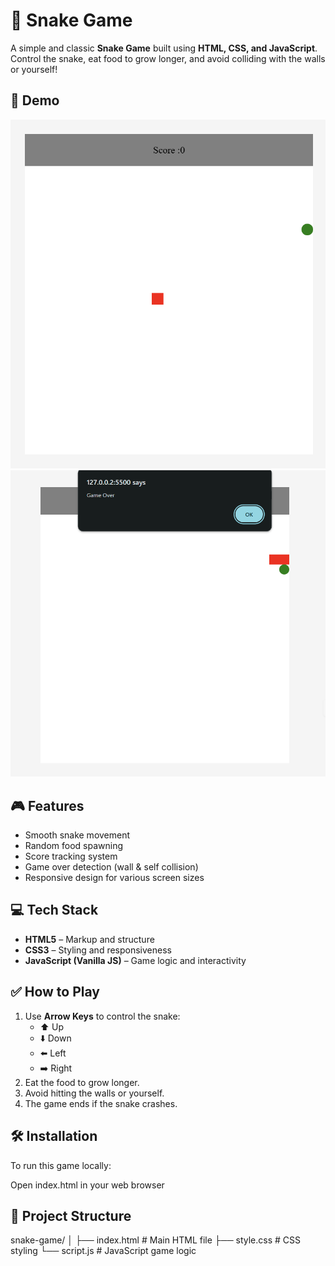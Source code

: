 # 🐍 Snake Game

A simple and classic **Snake Game** built using **HTML, CSS, and JavaScript**. Control the snake, eat food to grow longer, and avoid colliding with the walls or yourself!

## 🚀 Demo
![](<screenshot1.png>)
![](<screenshot2.png>)
## 🎮 Features

- Smooth snake movement
- Random food spawning
- Score tracking system
- Game over detection (wall & self collision)
- Responsive design for various screen sizes

## 💻 Tech Stack

- **HTML5** – Markup and structure
- **CSS3** – Styling and responsiveness
- **JavaScript (Vanilla JS)** – Game logic and interactivity

## ✅ How to Play

1. Use **Arrow Keys** to control the snake:
   - ⬆️ Up
   - ⬇️ Down
   - ⬅️ Left
   - ➡️ Right
2. Eat the food to grow longer.
3. Avoid hitting the walls or yourself.
4. The game ends if the snake crashes.

## 🛠️ Installation

To run this game locally:

Open index.html in your web browser


## 📂 Project Structure

snake-game/
│
├── index.html      # Main HTML file
├── style.css       # CSS styling
└── script.js       # JavaScript game logic
